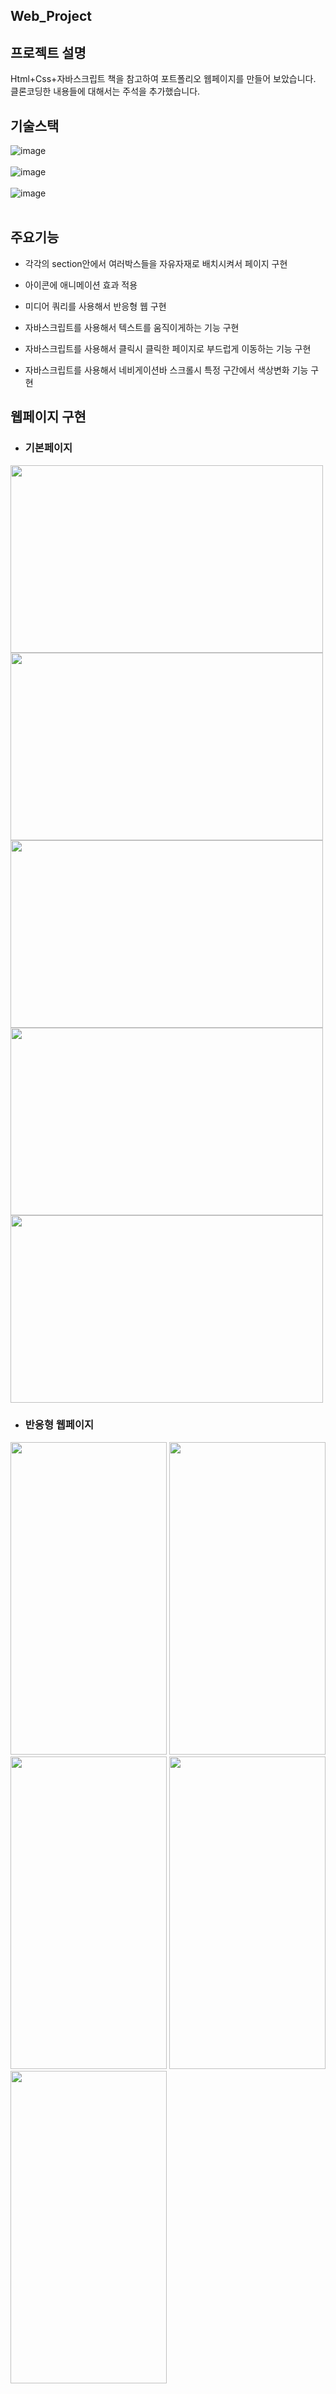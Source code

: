  Web_Project
-----------------------------------------------------------------------------------------------------------------------------
프로젝트 설명
-----------------------------------------------------------------------------------------------------------------------------
 Html+Css+자바스크립트 책을 참고하여 포트폴리오 웹페이지를 만들어 보았습니다. 클론코딩한 내용들에 대해서는 주석을 추가했습니다.

기술스택
-----------------------------------------------------------------------------------------------------------------------------
![image](https://github.com/Jaehyuk-96/web_project/assets/145963663/559ad2bc-be19-497c-9528-3cf32d4b80bb)<br><br>
![image](https://github.com/Jaehyuk-96/web_project/assets/145963663/8443ce9f-7b8c-4ede-ae03-f56173f890e1)<br><br>
![image](https://github.com/Jaehyuk-96/web_project/assets/145963663/84defd1f-0420-438c-9670-55cab5a534b6)<br><br>



주요기능
-----------------------------------------------------------------------------------------------------------------------------
* 각각의 section안에서 여러박스들을 자유자재로 배치시켜서 페이지 구현

* 아이콘에 애니메이션 효과 적용

* 미디어 쿼리를 사용해서 반응형 웹 구현

* 자바스크립트를 사용해서 텍스트를 움직이게하는 기능 구현

* 자바스크립트를 사용해서 클릭시 클릭한 페이지로 부드럽게 이동하는 기능 구현

* 자바스크립트를 사용해서 네비게이션바 스크롤시 특정 구간에서 색상변화 기능 구현

웹페이지 구현
-----------------------------------------------------------------------------------------------------------------------------
* <h3>기본페이지</h3>
<img src="https://github.com/Jaehyuk-96/web_project/assets/145963663/7c6c25f7-43b8-491b-b515-de34dc794013" height="300px" width="500px">
<img src="https://github.com/Jaehyuk-96/web_project/assets/145963663/f64b730b-d1e6-480f-937b-2a763bbc66dd" height="300px" width="500px">
<img src="https://github.com/Jaehyuk-96/web_project/assets/145963663/ea3d08b7-0520-4263-8f6c-af0b5df82ed6" height="300px" width="500px">
<img src="https://github.com/Jaehyuk-96/web_project/assets/145963663/dd36ab2e-67b7-4594-ac7f-72c5eb8d035e" height="300px" width="500px">
<img src="https://github.com/Jaehyuk-96/web_project/assets/145963663/f273a93b-469f-4172-923b-0897a8a91ddc" height="300px" width="500px">

* <h3>반응형 웹페이지</h3>
 <img src="https://github.com/Jaehyuk-96/web_project/assets/145963663/7a577bad-6b90-4148-a7e9-9d38f7283e90" height="500px" width="250px">
 <img src="https://github.com/Jaehyuk-96/web_project/assets/145963663/1ddcbefb-c564-4d7c-88a1-4f366150df7d" height="500px" width="250px">
 <img src="https://github.com/Jaehyuk-96/web_project/assets/145963663/2386f16e-3e71-426c-8ce0-ee02e948a61e" height="500px" width="250px">
 <img src="https://github.com/Jaehyuk-96/web_project/assets/145963663/42598466-5229-4346-9131-2acb3afab447" height="500px" width="250px">
 <img src="https://github.com/Jaehyuk-96/web_project/assets/145963663/b06cd38b-93ba-4ce5-bf6c-3d0f057717c1" height="500px" width="250px">












